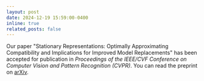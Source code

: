 ```yaml
---
layout: post
date: 2024-12-19 15:59:00-0400
inline: true
related_posts: false
---
```


Our paper "Stationary Representations: Optimally Approximating Compatibility and Implications for Improved Model Replacements" has been accepted for publication in *Proceedings of the IEEE/CVF Conference on Computer Vision and Pattern Recognition (CVPR)*. You can read the preprint on [arXiv](https://arxiv.org/abs/2405.02581).
